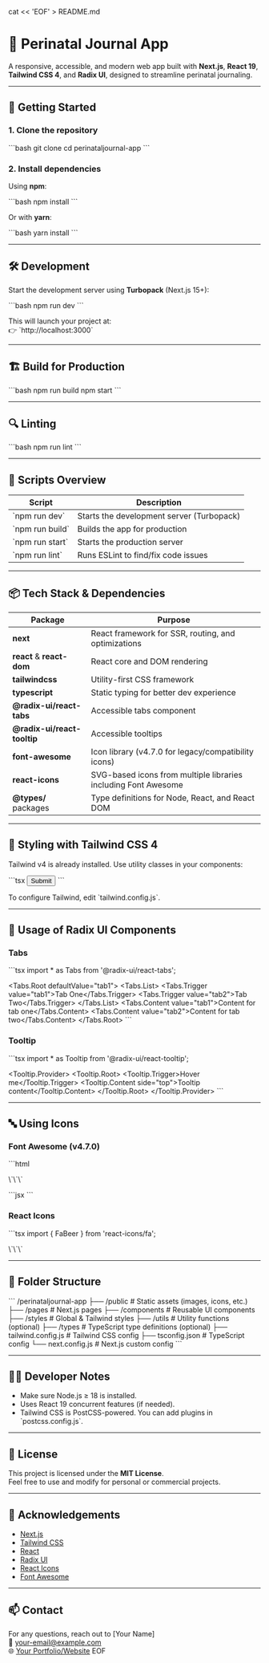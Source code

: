 cat << 'EOF' > README.md
# 🍼 Perinatal Journal App

A responsive, accessible, and modern web app built with **Next.js**, **React 19**, **Tailwind CSS 4**, and **Radix UI**, designed to streamline perinatal journaling.

---

## 🚀 Getting Started

### 1. Clone the repository

\`\`\`bash
git clone <your-repo-url>
cd perinataljournal-app
\`\`\`

### 2. Install dependencies

Using **npm**:

\`\`\`bash
npm install
\`\`\`

Or with **yarn**:

\`\`\`bash
yarn install
\`\`\`

---

## 🛠️ Development

Start the development server using **Turbopack** (Next.js 15+):

\`\`\`bash
npm run dev
\`\`\`

This will launch your project at:  
👉 \`http://localhost:3000\`

---

## 🏗️ Build for Production

\`\`\`bash
npm run build
npm start
\`\`\`

---

## 🔍 Linting

\`\`\`bash
npm run lint
\`\`\`

---

## 🧰 Scripts Overview

| Script        | Description                            |
|---------------|----------------------------------------|
| \`npm run dev\` | Starts the development server (Turbopack) |
| \`npm run build\` | Builds the app for production          |
| \`npm run start\` | Starts the production server          |
| \`npm run lint\` | Runs ESLint to find/fix code issues   |

---

## 📦 Tech Stack & Dependencies

| Package                         | Purpose                                                                 |
|----------------------------------|-------------------------------------------------------------------------|
| **next**                        | React framework for SSR, routing, and optimizations                    |
| **react** & **react-dom**       | React core and DOM rendering                                           |
| **tailwindcss**                 | Utility-first CSS framework                                            |
| **typescript**                 | Static typing for better dev experience                               |
| **@radix-ui/react-tabs**        | Accessible tabs component                                              |
| **@radix-ui/react-tooltip**     | Accessible tooltips                                                    |
| **font-awesome**                | Icon library (v4.7.0 for legacy/compatibility icons)                  |
| **react-icons**                 | SVG-based icons from multiple libraries including Font Awesome        |
| **@types/** packages            | Type definitions for Node, React, and React DOM                      |

---

## 🎨 Styling with Tailwind CSS 4

Tailwind v4 is already installed. Use utility classes in your components:

\`\`\`tsx
<button className="bg-blue-600 text-white px-4 py-2 rounded-md hover:bg-blue-700">
  Submit
</button>
\`\`\`

To configure Tailwind, edit \`tailwind.config.js\`.

---

## 🧩 Usage of Radix UI Components

### Tabs

\`\`\`tsx
import * as Tabs from '@radix-ui/react-tabs';

<Tabs.Root defaultValue="tab1">
  <Tabs.List>
    <Tabs.Trigger value="tab1">Tab One</Tabs.Trigger>
    <Tabs.Trigger value="tab2">Tab Two</Tabs.Trigger>
  </Tabs.List>
  <Tabs.Content value="tab1">Content for tab one</Tabs.Content>
  <Tabs.Content value="tab2">Content for tab two</Tabs.Content>
</Tabs.Root>
\`\`\`

### Tooltip

\`\`\`tsx
import * as Tooltip from '@radix-ui/react-tooltip';

<Tooltip.Provider>
  <Tooltip.Root>
    <Tooltip.Trigger>Hover me</Tooltip.Trigger>
    <Tooltip.Content side="top">Tooltip content</Tooltip.Content>
  </Tooltip.Root>
</Tooltip.Provider>
\`\`\`

---

## 🔤 Using Icons

### Font Awesome (v4.7.0)

\`\`\`html
<!-- In _document.tsx or index.html -->
<link rel="stylesheet" href="https://cdnjs.cloudflare.com/ajax/libs/font-awesome/4.7.0/css/font-awesome.min.css" />
\`\`\`

\`\`\`jsx
<i className="fa fa-check-circle"></i>
\`\`\`

### React Icons

\`\`\`tsx
import { FaBeer } from 'react-icons/fa';

<FaBeer className="text-yellow-500" />
\`\`\`

---

## 🧱 Folder Structure

\`\`\`
/perinataljournal-app
├── /public              # Static assets (images, icons, etc.)
├── /pages               # Next.js pages
├── /components          # Reusable UI components
├── /styles              # Global & Tailwind styles
├── /utils               # Utility functions (optional)
├── /types               # TypeScript type definitions (optional)
├── tailwind.config.js   # Tailwind CSS config
├── tsconfig.json        # TypeScript config
└── next.config.js       # Next.js custom config
\`\`\`

---

## 🧑‍💻 Developer Notes

- Make sure Node.js ≥ 18 is installed.
- Uses React 19 concurrent features (if needed).
- Tailwind CSS is PostCSS-powered. You can add plugins in \`postcss.config.js\`.

---

## 📜 License

This project is licensed under the **MIT License**.  
Feel free to use and modify for personal or commercial projects.

---

## 🙌 Acknowledgements

- [Next.js](https://nextjs.org/)
- [Tailwind CSS](https://tailwindcss.com/)
- [React](https://react.dev/)
- [Radix UI](https://www.radix-ui.com/)
- [React Icons](https://react-icons.github.io/react-icons/)
- [Font Awesome](https://fontawesome.com/)

---

## 📫 Contact

For any questions, reach out to [Your Name]  
📧 your-email@example.com  
🌐 [Your Portfolio/Website](https://yourwebsite.com)
EOF
